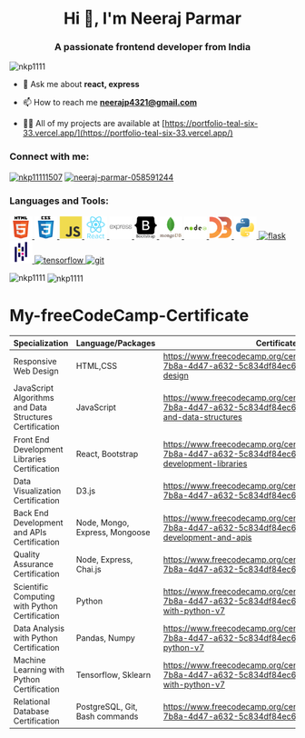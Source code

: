 <h1 align="center">Hi 👋, I'm Neeraj Parmar</h1>
<h3 align="center">A passionate frontend developer from India</h3>

<p align="left"> <img src="https://komarev.com/ghpvc/?username=nkp1111&label=Profile%20views&color=0e75b6&style=flat" alt="nkp1111" /> </p>

- 💬 Ask me about **react, express**

- 📫 How to reach me **neerajp4321@gmail.com**

- 👨‍💻 All of my projects are available at [https://portfolio-teal-six-33.vercel.app/](https://portfolio-teal-six-33.vercel.app/)

<h3 align="left">Connect with me:</h3>
<p align="left">
<a href="https://twitter.com/nkp11111507" target="blank"><img align="center" src="https://raw.githubusercontent.com/rahuldkjain/github-profile-readme-generator/master/src/images/icons/Social/twitter.svg" alt="nkp11111507" height="30" width="40" /></a>
<a href="https://linkedin.com/in/neeraj-parmar-058591244" target="blank"><img align="center" src="https://raw.githubusercontent.com/rahuldkjain/github-profile-readme-generator/master/src/images/icons/Social/linked-in-alt.svg" alt="neeraj-parmar-058591244" height="30" width="40" /></a>
</p>

<h3 align="left">Languages and Tools:</h3>
<p align="left"> 
<a href="https://www.w3.org/html/" target="_blank" rel="noreferrer"> <img src="https://raw.githubusercontent.com/devicons/devicon/master/icons/html5/html5-original-wordmark.svg" alt="html5" width="40" height="40"/> </a>
<a href="https://www.w3schools.com/css/" target="_blank" rel="noreferrer"> <img src="https://raw.githubusercontent.com/devicons/devicon/master/icons/css3/css3-original-wordmark.svg" alt="css3" width="40" height="40"/> </a>
<a href="https://developer.mozilla.org/en-US/docs/Web/JavaScript" target="_blank" rel="noreferrer"> <img src="https://raw.githubusercontent.com/devicons/devicon/master/icons/javascript/javascript-original.svg" alt="javascript" width="40" height="40"/> </a>
<a href="https://reactjs.org/" target="_blank" rel="noreferrer"> <img src="https://raw.githubusercontent.com/devicons/devicon/master/icons/react/react-original-wordmark.svg" alt="react" width="40" height="40"/> </a>
<a href="https://expressjs.com" target="_blank" rel="noreferrer"> <img src="https://raw.githubusercontent.com/devicons/devicon/master/icons/express/express-original-wordmark.svg" alt="express" width="40" height="40"/> </a>
<a href="https://getbootstrap.com" target="_blank" rel="noreferrer"> <img src="https://raw.githubusercontent.com/devicons/devicon/master/icons/bootstrap/bootstrap-plain-wordmark.svg" alt="bootstrap" width="40" height="40"/> </a>
<a href="https://www.mongodb.com/" target="_blank" rel="noreferrer"> <img src="https://raw.githubusercontent.com/devicons/devicon/master/icons/mongodb/mongodb-original-wordmark.svg" alt="mongodb" width="40" height="40"/> </a>
<a href="https://nodejs.org" target="_blank" rel="noreferrer"> <img src="https://raw.githubusercontent.com/devicons/devicon/master/icons/nodejs/nodejs-original-wordmark.svg" alt="nodejs" width="40" height="40"/> </a>
<a href="https://d3js.org/" target="_blank" rel="noreferrer"> <img src="https://raw.githubusercontent.com/devicons/devicon/master/icons/d3js/d3js-original.svg" alt="d3js" width="40" height="40"/> </a>
<a href="https://www.python.org" target="_blank" rel="noreferrer"> <img src="https://raw.githubusercontent.com/devicons/devicon/master/icons/python/python-original.svg" alt="python" width="40" height="40"/> </a>
<a href="https://flask.palletsprojects.com/" target="_blank" rel="noreferrer"> <img src="https://www.vectorlogo.zone/logos/pocoo_flask/pocoo_flask-icon.svg" alt="flask" width="40" height="40"/> </a>
<a href="https://pandas.pydata.org/" target="_blank" rel="noreferrer"> <img src="https://raw.githubusercontent.com/devicons/devicon/2ae2a900d2f041da66e950e4d48052658d850630/icons/pandas/pandas-original.svg" alt="pandas" width="40" height="40"/> </a>
<a href="https://www.tensorflow.org" target="_blank" rel="noreferrer"> <img src="https://www.vectorlogo.zone/logos/tensorflow/tensorflow-icon.svg" alt="tensorflow" width="40" height="40"/> </a> 
<a href="https://git-scm.com/" target="_blank" rel="noreferrer"> <img src="https://www.vectorlogo.zone/logos/git-scm/git-scm-icon.svg" alt="git" width="40" height="40"/> </a>
</p>

<p><img align="left" src="https://github-readme-stats.vercel.app/api/top-langs?username=nkp1111&show_icons=true&locale=en&layout=compact" alt="nkp1111" /></p>

<p>&nbsp;<img align="center" src="https://github-readme-stats.vercel.app/api?username=nkp1111&show_icons=true&locale=en" alt="nkp1111" /></p>

# My-freeCodeCamp-Certificate

| Specialization  | Language/Packages | Certificate |
| --- | --- | --- |
| Responsive Web Design | HTML,CSS | https://www.freecodecamp.org/certification/fcc97451815-7b8a-4d47-a632-5c834df84ec6/responsive-web-design |
| JavaScript Algorithms and Data Structures Certification | JavaScript | https://www.freecodecamp.org/certification/fcc97451815-7b8a-4d47-a632-5c834df84ec6/javascript-algorithms-and-data-structures |
| Front End Development Libraries Certification | React, Bootstrap | https://www.freecodecamp.org/certification/fcc97451815-7b8a-4d47-a632-5c834df84ec6/front-end-development-libraries |
| Data Visualization Certification | D3.js | https://www.freecodecamp.org/certification/fcc97451815-7b8a-4d47-a632-5c834df84ec6/data-visualization |
| Back End Development and APIs Certification | Node, Mongo, Express, Mongoose | https://www.freecodecamp.org/certification/fcc97451815-7b8a-4d47-a632-5c834df84ec6/back-end-development-and-apis |
| Quality Assurance Certification | Node, Express, Chai.js | https://www.freecodecamp.org/certification/fcc97451815-7b8a-4d47-a632-5c834df84ec6/quality-assurance-v7 |
| Scientific Computing with Python Certification | Python | https://www.freecodecamp.org/certification/fcc97451815-7b8a-4d47-a632-5c834df84ec6/scientific-computing-with-python-v7 |
| Data Analysis with Python Certification | Pandas, Numpy | https://www.freecodecamp.org/certification/fcc97451815-7b8a-4d47-a632-5c834df84ec6/data-analysis-with-python-v7 |
| Machine Learning with Python Certification | Tensorflow, Sklearn | https://www.freecodecamp.org/certification/fcc97451815-7b8a-4d47-a632-5c834df84ec6/machine-learning-with-python-v7 |
| Relational Database Certification | PostgreSQL, Git, Bash commands | https://www.freecodecamp.org/certification/fcc97451815-7b8a-4d47-a632-5c834df84ec6/relational-database-v8 |

